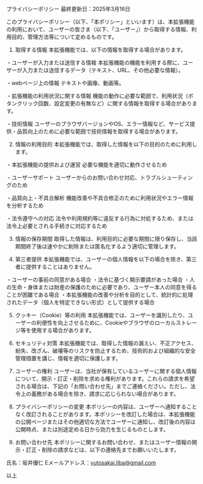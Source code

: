 プライバシーポリシー
最終更新日：2025年3月16日

このプライバシーポリシー（以下、「本ポリシー」といいます）は、本拡張機能の利用において、ユーザーの皆さま（以下、「ユーザー」）から取得する情報、利用目的、管理方法等について定めるものです。

1. 取得する情報
  本拡張機能では、以下の情報を取得する場合があります。

  ・ユーザーが入力または送信する情報
    本拡張機能の機能を利用する際に、ユーザーが入力または送信するデータ（テキスト、URL、その他必要な情報）。
  
  ・webページ上の情報
    テキストや画像、動画等。
  
  ・拡張機能の利用状況に関する情報
    機能の動作に必要な範囲で、利用状況（ボタンクリック回数、設定変更の有無など）に関する情報を取得する場合があります。
  
  ・技術情報
    ユーザーのブラウザバージョンやOS、エラー情報など、サービス提供・品質向上のために必要な範囲で技術情報を取得する場合があります。

2. 情報の利用目的
  本拡張機能では、取得した情報を以下の目的のために利用します。

  ・本拡張機能の提供および運営
    必要な機能を適切に動作させるため
  
  ・ユーザーサポート
    ユーザーからのお問い合わせ対応、トラブルシューティングのため
  
  ・品質向上・不具合解析
    機能改善や不具合修正のために利用状況やエラー情報を分析するため
  
  ・法令遵守への対応
    法令や利用規約等に違反する行為に対処するため、または法令上必要とされる手続きに対応するため

3. 情報の保存期間
  取得した情報は、利用目的に必要な期間に限り保存し、当該期間終了後は速やかに削除または匿名化するよう適切に管理します。

4. 第三者提供
  本拡張機能では、ユーザーの個人情報を以下の場合を除き、第三者に提供することはありません。

  ・ユーザーの事前の同意がある場合
  ・法令に基づく開示要請があった場合
  ・人の生命・身体または財産の保護のために必要であり、ユーザー本人の同意を得ることが困難である場合
  ・本拡張機能の改善や分析を目的として、統計的に処理されたデータ（個人を特定できない形式）として提供する場合
  
5. クッキー（Cookie）等の利用
  本拡張機能では、ユーザーを識別したり、ユーザーの利便性を向上させるために、Cookieやブラウザのローカルストレージ等を使用する場合があります。

6. セキュリティ対策
  本拡張機能では、取得した情報の漏えい、不正アクセス、紛失、改ざん、破壊等のリスクを防止するため、技術的および組織的な安全管理措置を講じ、情報を適切に保護します。

7. ユーザーの権利
  ユーザーは、当社が保有しているユーザーに関する個人情報について、開示・訂正・削除を求める権利があります。これらの請求を希望される場合は、下記の「お問い合わせ先」までご連絡ください。ただし、法令上の義務がある場合を除き、請求に応じられない場合があります。

9. プライバシーポリシーの変更
  本ポリシーの内容は、ユーザーへ通知することなく改訂されることがあります。本ポリシーを改訂した場合は、本拡張機能の公開ページまたはその他適切な方法でユーザーに通知し、改訂後の内容は公開時点、または別途定める日から効力を生じるものとします。

10. お問い合わせ先
  本ポリシーに関するお問い合わせ、またはユーザー情報の開示・訂正・削除の請求などは、以下の連絡先までお願いいたします。

氏名：坂井優仁
Eメールアドレス：yutosakai.liba@gmail.com

以上
